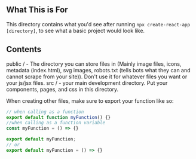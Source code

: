 ## What This is For
This directory contains what you'd see after running `npx create-react-app [directory]`, to see what a basic project would look like. 

## Contents
public / - The directory you can store files in (Mainly image files, icons, metadata (index.html), svg images, robots.txt (tells bots what they can and cannot scrape from your site)). Don't use it for whatever files you want or your js/jsx files.
src / - your main development directory. Put your components, pages, and css in this directory.

When creating other files, make sure to export your function like so: 
```js
// when calling as a function 
export default function myFunction() {}
//when calling as a function variable
const myFunction = () => {}

export default myFunction;
// or 
export default myFunction = () => {}
```